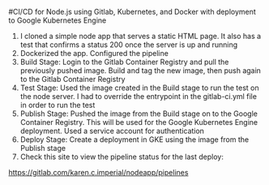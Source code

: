 #CI/CD for Node.js using Gitlab, Kubernetes, and Docker with deployment to Google Kubernetes Engine

1. I cloned a simple node app that serves a static HTML page. It also has a test that confirms a status 200 once the server is up and running <br />
2. Dockerized the app. Configured the pipeline <br />
3. Build Stage: Login to the Gitlab Container Registry and pull the previously pushed image. Build and tag the new image, then push again to the Gitlab Container Registry <br />
5. Test Stage: Used the image created in the Build stage to run the test on the node server. I had to override the entrypoint in the gitlab-ci.yml file in order to run the test <br />
6. Publish Stage: Pushed the image from the Build stage on to the Google Container Registry. This will be used for the Google Kubernetes Engine deployment. Used a service account for authentication <br />
7. Deploy Stage: Create a deployment in GKE using the image from the Publish stage <br />
8. Check this site to view the pipeline status for the last deploy: <br />

https://gitlab.com/karen.c.imperial/nodeapp/pipelines <br />

